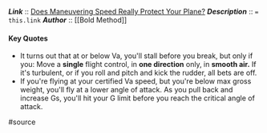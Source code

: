 
***Link***      :: [Does Maneuvering Speed Really Protect Your Plane?](https://www.boldmethod.com/learn-to-fly/aerodynamics/va-designed-maneuvering-speed-does-it-protect-your-plane/
)
***Description***      :: `= this.link`
***Author*** :: [[Bold Method]]

#### Key Quotes
* It turns out that at or below Va, you'll stall before you break, but only if you: Move a **single** flight control, in **one direction** only, in **smooth air.** If it's turbulent, or if you roll and pitch and kick the rudder, all bets are off.
* If you're flying at your certified Va speed, but you're below max gross weight, you'll fly at a lower angle of attack. As you pull back and increase Gs, you'll hit your G limit before you reach the critical angle of attack.

#source